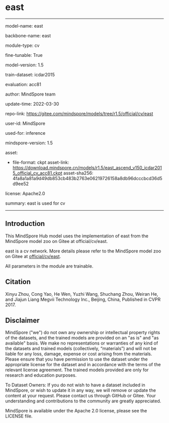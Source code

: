 # east

---

model-name: east

backbone-name: east

module-type: cv

fine-tunable: True

model-version: 1.5

train-dataset: icdar2015

evaluation: acc81

author: MindSpore team

update-time: 2022-03-30

repo-link: <https://gitee.com/mindspore/models/tree/r1.5/official/cv/east>

user-id: MindSpore

used-for: inference

mindspore-version: 1.5

asset:

-
    file-format: ckpt
    asset-link: <https://download.mindspore.cn/models/r1.5/east_ascend_v150_icdar2015_official_cv_acc81.ckpt>
    asset-sha256: 4fa8a1a81a9d49db853cb483b2763e06219726158a8db96dcccbcd36d5d9ee52

license: Apache2.0

summary: east is used for cv

---

## Introduction

This MindSpore Hub model uses the implementation of east from the MindSpore model zoo on Gitee at official/cv/east.

east is a cv network. More details please refer to the MindSpore model zoo on Gitee at [official/cv/east](https://gitee.com/mindspore/models/blob/r1.5/official/cv/east/README.md).

All parameters in the module are trainable.

## Citation

Xinyu Zhou, Cong Yao, He Wen, Yuzhi Wang, Shuchang Zhou, Weiran He, and Jiajun Liang Megvii Technology Inc., Beijing, China, Published in CVPR 2017.

## Disclaimer

MindSpore ("we") do not own any ownership or intellectual property rights of the datasets, and the trained models are provided on an "as is" and "as available" basis. We make no representations or warranties of any kind of the datasets and trained models (collectively, “materials”) and will not be liable for any loss, damage, expense or cost arising from the materials. Please ensure that you have permission to use the dataset under the appropriate license for the dataset and in accordance with the terms of the relevant license agreement. The trained models provided are only for research and education purposes.

To Dataset Owners: If you do not wish to have a dataset included in MindSpore, or wish to update it in any way, we will remove or update the content at your request. Please contact us through GitHub or Gitee. Your understanding and contributions to the community are greatly appreciated.

MindSpore is available under the Apache 2.0 license, please see the LICENSE file.
